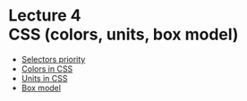 <h1>
    Lecture 4<br> 
    <b>CSS</b> (colors, units, box model)
</h1>

<ul>
<li>
<a href="01.md">Selectors priority</a>
</li>
<li>
<a href="02.md">Colors in CSS</a>
</li>
<li>
<a href="03.md">Units in CSS</a>
</li>
<li>
<a href="04.md">Box model</a>
</li>
</ul>
